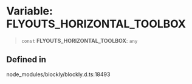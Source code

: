 # Variable: FLYOUTS_HORIZONTAL_TOOLBOX

> `const` **FLYOUTS_HORIZONTAL_TOOLBOX**: `any`

## Defined in

node_modules/blockly/blockly.d.ts:18493
